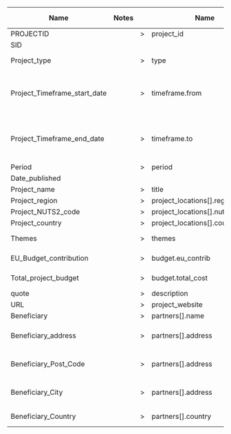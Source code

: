 | Name                         | Notes |   | Name                             | Required | Notes | () | Default value | Additional logic                                      | Input                        | Output                                           |
|------------------------------|-------|---|----------------------------------|----------|-------|----|---------------|-------------------------------------------------------|------------------------------|--------------------------------------------------|
| PROJECTID                    |       | > | project_id                       | true     |       | () |               | =                                                     | '75'                         | '75'                                             |
| SID                          |       |   |                                  |          |       | () |               |                                                       |                              |                                                  |
| Project_type                 |       | > | type                             |          |       | () |               |                                                       | 'Agriculture; energy '       | ['agriculture','energy']                         |
| Project_Timeframe_start_date |       | > | timeframe.from                   |          |       | () |               | Formats date from DD/MM/YYYY to ISO 8601 date format. | '05/01/2018'                 | '2018-01-04T23:00:00.000Z'                       |
| Project_Timeframe_end_date   |       | > | timeframe.to                     |          |       | () |               | Formats date from DD/MM/YYYY to ISO 8601 date format. | '05/01/2018'                 | '2018-01-04T23:00:00.000Z'                       |
| Period                       |       | > | period                           |          |       | () |               | =                                                     |                              |                                                  |
| Date_published               |       |   |                                  |          |       | () |               |                                                       |                              |                                                  |
| Project_name                 |       | > | title                            | true     |       | () |               | =                                                     |                              |                                                  |
| Project_region               |       | > | project_locations[].region       |          |       | () |               |                                                       |                              |                                                  |
| Project_NUTS2_code           |       | > | project_locations[].nuts2        |          |       | () |               |                                                       |                              |                                                  |
| Project_country              |       | > | project_locations[].country_code |          |       | () |               |                                                       |                              |                                                  |
| Themes                       |       | > | themes                           |          |       | () |               |                                                       | 'Agriculture; energy '       | ['agriculture','energy']                         |
| EU_Budget_contribution       |       | > | budget.eu_contrib                |          |       | () |               |                                                       | 'EUR 1 500 000'              | '1500000'                                        |
| Total_project_budget         |       | > | budget.total_cost                |          |       | () |               |                                                       | 'EUR 1 500 000'              | '1500000'                                        |
| quote                        |       | > | description                      |          |       | () |               | =                                                     |                              |                                                  |
| URL                          |       | > | project_website                  |          |       | () |               | =                                                     |                              |                                                  |
| Beneficiary                  |       | > | partners[].name                  |          |       | () |               | =                                                     |                              |                                                  |
| Beneficiary_address          |       | > | partners[].address               |          |       | () |               | concat                                                | '12 Rue Guillaume. J. Kroll' | '12 Rue Guillaume. J. Kroll, L-1882, Luxembourg' |
| Beneficiary_Post_Code        |       | > | partners[].address               |          |       | () |               | concat                                                | 'L-1882'                     | '12 Rue Guillaume. J. Kroll, L-1882, Luxembourg' |
| Beneficiary_City             |       | > | partners[].address               |          |       | () |               | concat                                                | 'Luxembourg'                 | '12 Rue Guillaume. J. Kroll, L-1882, Luxembourg' |
| Beneficiary_Country          |       | > | partners[].country               |          |       | () |               |                                                       | 'luxembourg; Belgium'        | ['luxembourg','belgium']                         |
